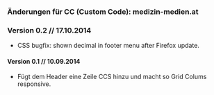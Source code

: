 ### Änderungen für CC (Custom Code): medizin-medien.at

### Version 0.2 // 17.10.2014

* CSS bugfix: shown decimal in footer menu after Firefox update.

#### Version 0.1 // 10.09.2014

* Fügt dem Header eine Zeile CCS hinzu und macht so Grid Colums responsive.

